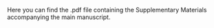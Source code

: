 Here you can find the .pdf file containing the Supplementary Materials accompanying the main manuscript.
